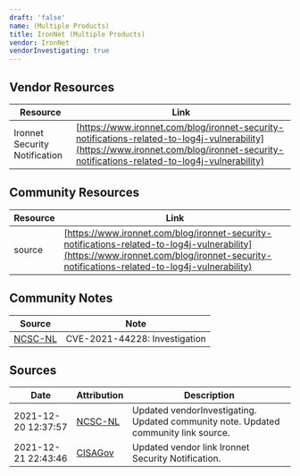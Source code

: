 ```yaml
---
draft: 'false'
name: (Multiple Products)
title: IronNet (Multiple Products)
vendor: IronNet
vendorInvestigating: true
---
```


## Vendor Resources
| Resource | Link |
| --- | --- |
| Ironnet Security Notification | [https://www.ironnet.com/blog/ironnet-security-notifications-related-to-log4j-vulnerability](https://www.ironnet.com/blog/ironnet-security-notifications-related-to-log4j-vulnerability) |

## Community Resources
| Resource | Link |
| --- | --- |
| source | [https://www.ironnet.com/blog/ironnet-security-notifications-related-to-log4j-vulnerability](https://www.ironnet.com/blog/ironnet-security-notifications-related-to-log4j-vulnerability) |

## Community Notes
| Source | Note |
| --- | --- |
| [NCSC-NL](https://github.com/NCSC-NL/log4shell/blob/main/software/README.md) | CVE-2021-44228: Investigation </ul> |

## Sources
| Date | Attribution | Description |
| --- | --- | --- |
| 2021-12-20 12:37:57 | [NCSC-NL](https://github.com/NCSC-NL/log4shell/blob/main/software/README.md) | Updated vendorInvestigating. Updated community note. Updated community link source.  |
| 2021-12-21 22:43:46 | [CISAGov](https://raw.githubusercontent.com/cisagov/log4j-affected-db/develop/README.md) | Updated vendor link Ironnet Security Notification.  |
